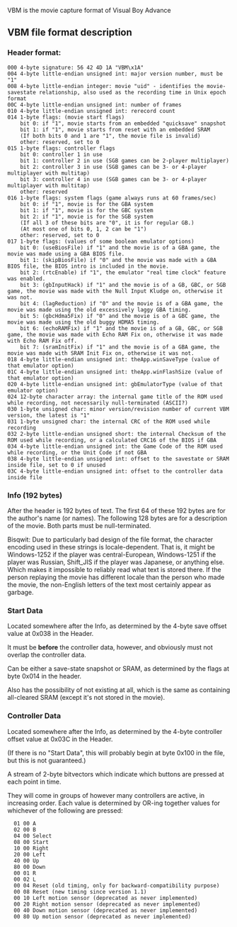VBM is the movie capture format of Visual Boy Advance

## VBM file format description ##

### Header format: ###
```
000 4-byte signature: 56 42 4D 1A "VBM\x1A"
004 4-byte little-endian unsigned int: major version number, must be "1"
008 4-byte little-endian integer: movie "uid" - identifies the movie-savestate relationship, also used as the recording time in Unix epoch format
00C 4-byte little-endian unsigned int: number of frames
010 4-byte little-endian unsigned int: rerecord count
014 1-byte flags: (movie start flags)
    bit 0: if "1", movie starts from an embedded "quicksave" snapshot
    bit 1: if "1", movie starts from reset with an embedded SRAM
    (If both bits 0 and 1 are "1", the movie file is invalid)
    other: reserved, set to 0
015 1-byte flags: controller flags
    bit 0: controller 1 in use
    bit 1: controller 2 in use (SGB games can be 2-player multiplayer)
    bit 2: controller 3 in use (SGB games can be 3- or 4-player multiplayer with multitap)
    bit 3: controller 4 in use (SGB games can be 3- or 4-player multiplayer with multitap)
    other: reserved
016 1-byte flags: system flags (game always runs at 60 frames/sec)
    bit 0: if "1", movie is for the GBA system
    bit 1: if "1", movie is for the GBC system
    bit 2: if "1", movie is for the SGB system
    (If all 3 of these bits are "0", it is for regular GB.)
    (At most one of bits 0, 1, 2 can be "1")
    other: reserved, set to 0
017 1-byte flags: (values of some boolean emulator options)
    bit 0: (useBiosFile) if "1" and the movie is of a GBA game, the movie was made using a GBA BIOS file.
    bit 1: (skipBiosFile) if "0" and the movie was made with a GBA BIOS file, the BIOS intro is included in the movie.
    bit 2: (rtcEnable) if "1", the emulator "real time clock" feature was enabled.
    bit 3: (gbInputHack) if "1" and the movie is of a GB, GBC, or SGB game, the movie was made with the Null Input Kludge on, otherwise it was not.
    bit 4: (lagReduction) if "0" and the movie is of a GBA game, the movie was made using the old excessively laggy GBA timing.
    bit 5: (gbcHdma5Fix) if "0" and the movie is of a GBC game, the movie was made using the old buggy HDMA5 timing.
    bit 6: (echoRAMFix) if "1" and the movie is of a GB, GBC, or SGB game, the movie was made with Echo RAM Fix on, otherwise it was made with Echo RAM Fix off.
    bit 7: (sramInitFix) if "1" and the movie is of a GBA game, the movie was made with SRAM Init Fix on, otherwise it was not.
018 4-byte little-endian unsigned int: theApp.winSaveType (value of that emulator option)
01C 4-byte little-endian unsigned int: theApp.winFlashSize (value of that emulator option)
020 4-byte little-endian unsigned int: gbEmulatorType (value of that emulator option)
024 12-byte character array: the internal game title of the ROM used while recording, not necessarily null-terminated (ASCII?)
030 1-byte unsigned char: minor version/revision number of current VBM version, the latest is "1"
031 1-byte unsigned char: the internal CRC of the ROM used while recording
032 2-byte little-endian unsigned short: the internal Checksum of the ROM used while recording, or a calculated CRC16 of the BIOS if GBA
034 4-byte little-endian unsigned int: the Game Code of the ROM used while recording, or the Unit Code if not GBA
038 4-byte little-endian unsigned int: offset to the savestate or SRAM inside file, set to 0 if unused
03C 4-byte little-endian unsigned int: offset to the controller data inside file
```
### Info (192 bytes) ###
After the header is 192 bytes of text.
The first 64 of these 192 bytes are for the author's name (or names).
The following 128 bytes are for a description of the movie.
Both parts must be null-terminated.

Bisqwit: Due to particularly bad design of the file format, the character encoding used in these strings is locale-dependent. That is, it might be Windows-1252 if the player was central-European, Windows-1251 if the player was Russian, Shift\_JIS if the player was Japanese, or anything else. Which makes it impossible to reliably read what text is stored there. If the person replaying the movie has different locale than the person who made the movie, the non-English letters of the text most certainly appear as garbage.

### Start Data ###
Located somewhere after the Info, as determined by the 4-byte save offset value at 0x038 in the Header.

It must be **before** the controller data, however, and obviously must not overlap the controller data.

Can be either a save-state snapshot or SRAM, as determined by the flags at byte 0x014 in the header.

Also has the possibility of not existing at all, which is the same as containing all-cleared SRAM (except it's not stored in the movie).

### Controller Data ###
Located somewhere after the Info, as determined by the 4-byte controller offset value at 0x03C in the Header.

(If there is no "Start Data", this will probably begin at byte 0x100 in the file, but this is not guaranteed.)

A stream of 2-byte bitvectors which indicate which buttons are pressed at each point in time.

They will come in groups of however many controllers are active, in increasing order. Each value is determined by OR-ing together values for whichever of the following are pressed:
```
  01 00 A
  02 00 B
  04 00 Select
  08 00 Start
  10 00 Right
  20 00 Left
  40 00 Up
  80 00 Down
  00 01 R
  00 02 L
  00 04 Reset (old timing, only for backward-compatibility purpose)
  00 08 Reset (new timing since version 1.1)
  00 10 Left motion sensor (deprecated as never implemented)
  00 20 Right motion sensor (deprecated as never implemented)
  00 40 Down motion sensor (deprecated as never implemented)
  00 80 Up motion sensor (deprecated as never implemented)
```